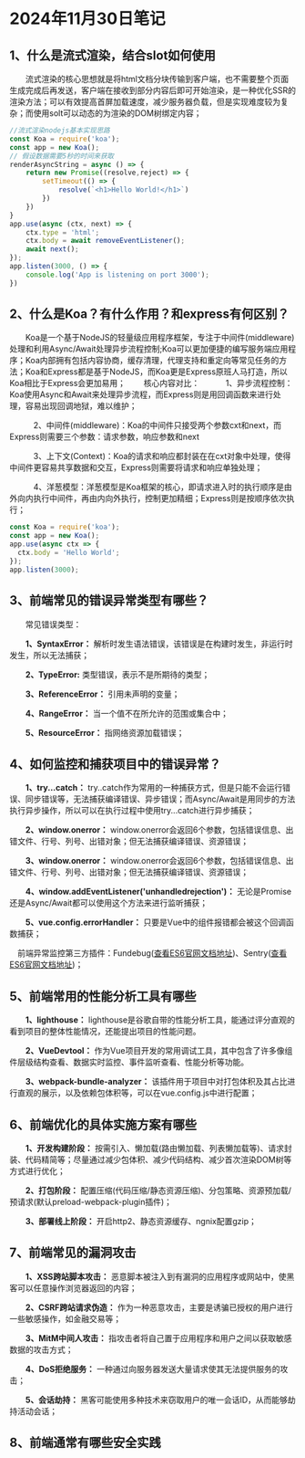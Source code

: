 # 2024年11月30日笔记
## 1、什么是流式渲染，结合slot如何使用
&emsp;&emsp;流式渲染的核心思想就是将html文档分块传输到客户端，也不需要整个页面生成完成后再发送，客户端在接收到部分内容后即可开始渲染，是一种优化SSR的渲染方法；可以有效提高首屏加载速度，减少服务器负载，但是实现难度较为复杂；而使用solt可以动态的为渲染的DOM树绑定内容；
```js
//流式渲染nodejs基本实现思路
const Koa = require('koa');
const app = new Koa();
// 假设数据需要5秒的时间来获取
renderAsyncString = async () => {
    return new Promise((resolve,reject) => {
        setTimeout(() => {
            resolve(`<h1>Hello World!</h1>`)
        })
    })
}
app.use(async (ctx, next) => {
    ctx.type = 'html';
    ctx.body = await removeEventListener();
    await next();
});
app.listen(3000, () => {
    console.log('App is listening on port 3000');
})

```

## 2、什么是Koa？有什么作用？和express有何区别？
&emsp;&emsp;Koa是一个基于NodeJS的轻量级应用程序框架，专注于中间件(middleware)处理和利用Async/Await处理异步流程控制;Koa可以更加便捷的编写服务端应用程序；Koa内部拥有包括内容协商，缓存清理，代理支持和重定向等常见任务的方法；Koa和Express都是基于NodeJS，而Koa更是Express原班人马打造，所以Koa相比于Express会更加易用；
&emsp;&emsp;核心内容对比：
&emsp;&emsp;&emsp;1、异步流程控制：Koa使用Async和Await来处理异步流程，而Express则是用回调函数来进行处理，容易出现回调地狱，难以维护；

&emsp;&emsp;&emsp;2、中间件(middleware)：Koa的中间件只接受两个参数cxt和next，而Express则需要三个参数：请求参数，响应参数和next

&emsp;&emsp;&emsp;3、上下文(Context)：Koa的请求和响应都封装在在cxt对象中处理，使得中间件更容易共享数据和交互，Express则需要将请求和响应单独处理；

&emsp;&emsp;&emsp;4、洋葱模型：洋葱模型是Koa框架的核心，即请求进入时的执行顺序是由外向内执行中间件，再由内向外执行，控制更加精细；Express则是按顺序依次执行；

```js
const Koa = require('koa');
const app = new Koa();
app.use(async ctx => {
  ctx.body = 'Hello World';
});
app.listen(3000);
```
## 3、前端常见的错误异常类型有哪些？
&emsp;&emsp;常见错误类型：

&emsp;&emsp;**1、SyntaxError：** 解析时发生语法错误，该错误是在构建时发生，非运行时发生，所以无法捕获；

&emsp;&emsp;**2、TypeError:** 类型错误，表示不是所期待的类型；

&emsp;&emsp;**3、ReferenceError：** 引用未声明的变量；

&emsp;&emsp;**4、RangeError：** 当一个值不在所允许的范围或集合中；

&emsp;&emsp;**5、ResourceError：** 指网络资源加载错误；

## 4、如何监控和捕获项目中的错误异常？
&emsp;&emsp;**1、try...catch：** try..catch作为常用的一种捕获方式，但是只能不会运行错误、同步错误等，无法捕获编译错误、异步错误；而Async/Await是用同步的方法执行异步操作，所以可以在执行过程中使用try...catch进行异步捕获；

&emsp;&emsp;**2、window.onerror：** window.onerror会返回6个参数，包括错误信息、出错文件、行号、列号、出错对象；但无法捕获编译错误、资源错误；

&emsp;&emsp;**3、window.onerror：** window.onerror会返回6个参数，包括错误信息、出错文件、行号、列号、出错对象；但无法捕获编译错误、资源错误；

&emsp;&emsp;**4、window.addEventListener('unhandledrejection')：** 无论是Promise还是Async/Await都可以使用这个方法来进行监听捕获；

&emsp;&emsp;**5、vue.config.errorHandler：** 只要是Vue中的组件报错都会被这个回调函数捕获；

&emsp;前端异常监控第三方插件：Fundebug([查看ES6官网文档地址](https://www.fundebug.com/))、Sentry([查看ES6官网文档地址](https://sentry.io/welcome/))；

## 5、前端常用的性能分析工具有哪些
&emsp;&emsp;**1、lighthouse：** lighthouse是谷歌自带的性能分析工具，能通过评分直观的看到项目的整体性能情况，还能提出项目的性能问题。

&emsp;&emsp;**2、VueDevtool：** 作为Vue项目开发的常用调试工具，其中包含了许多像组件层级结构查看、数据实时监控、事件监听查看、性能分析等功能。

&emsp;&emsp;**3、webpack-bundle-analyzer：** 该插件用于项目中对打包体积及其占比进行直观的展示，以及依赖包体积等，可以在vue.config.js中进行配置；

## 6、前端优化的具体实施方案有哪些
&emsp;&emsp;**1、开发构建阶段：** 按需引入、懒加载(路由懒加载、列表懒加载等)、请求封装、代码精简等；尽量通过减少包体积、减少代码结构、减少首次渲染DOM树等方式进行优化；

&emsp;&emsp;**2、打包阶段：** 配置压缩(代码压缩/静态资源压缩)、分包策略、资源预加载/预请求(默认preload-webpack-plugin插件)；

&emsp;&emsp;**3、部署线上阶段：** 开启http2、静态资源缓存、ngnix配置gzip；

## 7、前端常见的漏洞攻击
&emsp;&emsp;**1、XSS跨站脚本攻击：** 恶意脚本被注入到有漏洞的应用程序或网站中，使黑客可以任意操作浏览器返回的内容；

&emsp;&emsp;**2、CSRF跨站请求伪造：** 作为一种恶意攻击，主要是诱骗已授权的用户进行一些敏感操作，如金融交易等；

&emsp;&emsp;**3、MitM中间人攻击：** 指攻击者将自己置于应用程序和用户之间以获取敏感数据的攻击方式；

&emsp;&emsp;**4、DoS拒绝服务：**  一种通过向服务器发送大量请求使其无法提供服务的攻击；

&emsp;&emsp;**5、会话劫持：** 黑客可能使用多种技术来窃取用户的唯一会话ID，从而能够劫持活动会话；

## 8、前端通常有哪些安全实践